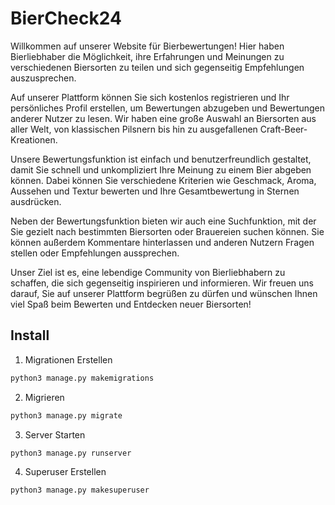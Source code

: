 # BierCheck24

Willkommen auf unserer Website für Bierbewertungen! Hier haben Bierliebhaber die Möglichkeit, ihre Erfahrungen und Meinungen zu verschiedenen Biersorten zu teilen und sich gegenseitig Empfehlungen auszusprechen.

Auf unserer Plattform können Sie sich kostenlos registrieren und Ihr persönliches Profil erstellen, um Bewertungen abzugeben und Bewertungen anderer Nutzer zu lesen. Wir haben eine große Auswahl an Biersorten aus aller Welt, von klassischen Pilsnern bis hin zu ausgefallenen Craft-Beer-Kreationen.

Unsere Bewertungsfunktion ist einfach und benutzerfreundlich gestaltet, damit Sie schnell und unkompliziert Ihre Meinung zu einem Bier abgeben können. Dabei können Sie verschiedene Kriterien wie Geschmack, Aroma, Aussehen und Textur bewerten und Ihre Gesamtbewertung in Sternen ausdrücken.

Neben der Bewertungsfunktion bieten wir auch eine Suchfunktion, mit der Sie gezielt nach bestimmten Biersorten oder Brauereien suchen können. Sie können außerdem Kommentare hinterlassen und anderen Nutzern Fragen stellen oder Empfehlungen aussprechen.

Unser Ziel ist es, eine lebendige Community von Bierliebhabern zu schaffen, die sich gegenseitig inspirieren und informieren. Wir freuen uns darauf, Sie auf unserer Plattform begrüßen zu dürfen und wünschen Ihnen viel Spaß beim Bewerten und Entdecken neuer Biersorten!


## Install

1. Migrationen Erstellen
```bash
python3 manage.py makemigrations 
```

2. Migrieren
```bash
python3 manage.py migrate
```

3. Server Starten
```bash
python3 manage.py runserver
```

4. Superuser Erstellen
```bash
python3 manage.py makesuperuser
```